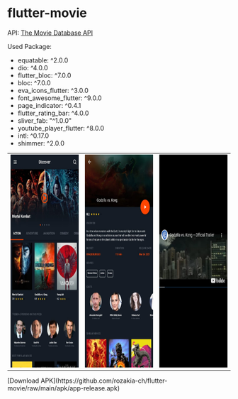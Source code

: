# flutter-movie
API: [The Movie Database API](https://developers.themoviedb.org/3)

Used Package:
- equatable: ^2.0.0
- dio: ^4.0.0
- flutter_bloc: ^7.0.0
- bloc: ^7.0.0
- eva_icons_flutter: ^3.0.0
- font_awesome_flutter: ^9.0.0
- page_indicator: ^0.4.1
- flutter_rating_bar: ^4.0.0
- sliver_fab: "^1.0.0"
- youtube_player_flutter: ^8.0.0
- intl: ^0.17.0
- shimmer: ^2.0.0
<table>
   <tr>
       <td><img src="apk/ss_1.jpeg" width=270 height=480></td>
       <td><img src="apk/ss_2.jpeg" width=270 height=480></td>
       <td><img src="apk/ss_3.jpeg" width=270 height=480></td>
     </tr>
 </table>
[Download APK](https://github.com/rozakia-ch/flutter-movie/raw/main/apk/app-release.apk)
